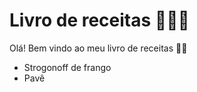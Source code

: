 # Livro de receitas 🧑🏻‍🍳
Olá! Bem vindo ao meu livro de receitas 👋🏻
 - Strogonoff de frango
 - Pavê

